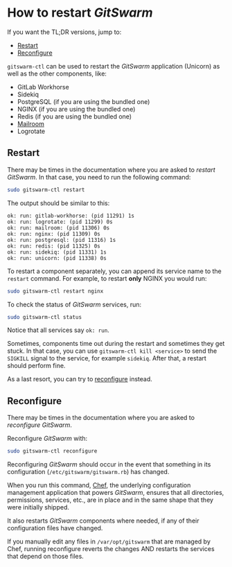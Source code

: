 # How to restart $GitSwarm$

If you want the TL;DR versions, jump to:

- [Restart](#restart)
- [Reconfigure](#reconfigure)

`gitswarm-ctl` can be used to restart the $GitSwarm$ application (Unicorn) as
well as the other components, like:

- GitLab Workhorse
- Sidekiq
- PostgreSQL (if you are using the bundled one)
- NGINX (if you are using the bundled one)
- Redis (if you are using the bundled one)
- [Mailroom]
- Logrotate

## Restart

There may be times in the documentation where you are asked to _restart_
$GitSwarm$. In that case, you need to run the following command:

```bash
sudo gitswarm-ctl restart
```

The output should be similar to this:

```
ok: run: gitlab-workhorse: (pid 11291) 1s
ok: run: logrotate: (pid 11299) 0s
ok: run: mailroom: (pid 11306) 0s
ok: run: nginx: (pid 11309) 0s
ok: run: postgresql: (pid 11316) 1s
ok: run: redis: (pid 11325) 0s
ok: run: sidekiq: (pid 11331) 1s
ok: run: unicorn: (pid 11338) 0s
```

To restart a component separately, you can append its service name to the
`restart` command. For example, to restart **only** NGINX you would run:

```bash
sudo gitswarm-ctl restart nginx
```

To check the status of $GitSwarm$ services, run:

```bash
sudo gitswarm-ctl status
```

Notice that all services say `ok: run`.

Sometimes, components time out during the restart and sometimes they get
stuck. In that case, you can use `gitswarm-ctl kill <service>` to send the
`SIGKILL` signal to the service, for example `sidekiq`. After that, a
restart should perform fine.

As a last resort, you can try to [reconfigure](#reconfigure) instead.

## Reconfigure

There may be times in the documentation where you are asked to
_reconfigure_ $GitSwarm$.

Reconfigure $GitSwarm$ with:

```bash
sudo gitswarm-ctl reconfigure
```

Reconfiguring $GitSwarm$ should occur in the event that something in its
configuration (`/etc/gitswarm/gitswarm.rb`) has changed.

When you run this command, [Chef], the underlying configuration management
application that powers $GitSwarm$, ensures that all directories,
permissions, services, etc., are in place and in the same shape that they
were initially shipped.

It also restarts $GitSwarm$ components where needed, if any of their
configuration files have changed.

If you manually edit any files in `/var/opt/gitswarm` that are managed by
Chef, running reconfigure reverts the changes AND restarts the services
that depend on those files.

[mailroom]: ../incoming_email/README.md "Used for replying by email in $GitSwarm$ issues and merge requests"
[chef]: https://www.chef.io/chef/ "Chef official website"
